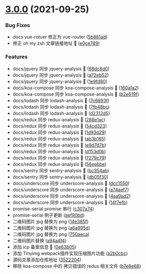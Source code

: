 # [3.0.0](https://github.com/lxchuan12/blog/compare/e0ce78951fe0815398c5bd5a40453d87b79eea55...3.0.0) (2021-09-25)


### Bug Fixes

* docs vue-rotuer 修正为 vue-router ([5b881ad](https://github.com/lxchuan12/blog/commit/5b881ad53bd5c2b0b2f8c9035e1d7c91c776fe59))
* 修正 oh my zsh 文章链接地址 :bug: ([e0ce789](https://github.com/lxchuan12/blog/commit/e0ce78951fe0815398c5bd5a40453d87b79eea55))


### Features

* docs/jquery 同步 jquery-analysis :construction: ([68dc8d0](https://github.com/lxchuan12/blog/commit/68dc8d0dee65e50469f781de34c93ef69023bb94))
* docs/jquery 同步 jquery-analysis :construction: ([a72eb52](https://github.com/lxchuan12/blog/commit/a72eb529eaf4ee816a7d96b4326ae9172c2910aa))
* docs/jquery 同步 jquery-analysis :construction: ([1e9fd80](https://github.com/lxchuan12/blog/commit/1e9fd801dd2fd8b2e10bc8738d146dc81b4834ac))
* docs/koa-compose 同步 koa-compose-analysis :construction: ([160a1a2](https://github.com/lxchuan12/blog/commit/160a1a2bbbbe682b8fb5cc635370bfcb6ec77cb9))
* docs/koa-compose 同步 koa-compose-analysis :construction: ([b2e619f](https://github.com/lxchuan12/blog/commit/b2e619f335e2f26d5310cbdced6fa0a88c875577))
* docs/lodash 同步 lodash-analysis :construction: ([7c6893f](https://github.com/lxchuan12/blog/commit/7c6893f14b2d757dd2221f07c0bd6cb200b5630c))
* docs/lodash 同步 lodash-analysis :construction: ([7fb48bc](https://github.com/lxchuan12/blog/commit/7fb48bca10b3f5dcd51c6f56f34b5a00d69c56ff))
* docs/lodash 同步 lodash-analysis :construction: ([d2312d5](https://github.com/lxchuan12/blog/commit/d2312d576c235869bd55872eacdb62a0ef3e54af))
* docs/redux 同步 redux-analysis :construction: ([288e1ac](https://github.com/lxchuan12/blog/commit/288e1acb233ffca291c75e9529f129c58f048661))
* docs/redux 同步 redux-analysis :construction: ([54cd323](https://github.com/lxchuan12/blog/commit/54cd3232d983ad927f175aa355d40bedd387225f))
* docs/redux 同步 redux-analysis :construction: ([1d93d29](https://github.com/lxchuan12/blog/commit/1d93d29ddddfa0bfa567597009a7f6379d314453))
* docs/redux 同步 redux-analysis :construction: ([ab3b165](https://github.com/lxchuan12/blog/commit/ab3b1659c9cb31b8995709fe47f7183e96a36215))
* docs/redux 同步 redux-analysis :construction: ([e9d7d7b](https://github.com/lxchuan12/blog/commit/e9d7d7bfde129a3064bfc95c599f46f020e8f865))
* docs/redux 同步 redux-analysis :construction: ([d153d0b](https://github.com/lxchuan12/blog/commit/d153d0b94041c544e8089b7cb7f628498658d672))
* docs/redux 同步 redux-analysis :construction: ([7279c79](https://github.com/lxchuan12/blog/commit/7279c7962e95a2d7e11aa86857b7e0062ab98910))
* docs/redux 同步 redux-analysis :construction: ([56eebbe](https://github.com/lxchuan12/blog/commit/56eebbed3e17cde16be3eb2e267136071c248eb6))
* docs/sentry 同步 sentry-analysis :construction: ([bc354ab](https://github.com/lxchuan12/blog/commit/bc354ab68292be951e3bb96a3bb5063303035035))
* docs/sentry 同步 sentry-analysis :construction: ([db05f30](https://github.com/lxchuan12/blog/commit/db05f30a6acfb6c6991be51648c5dbea5a865c91))
* docs/underscore 同步 underscore-analysis :construction: ([dcc1550](https://github.com/lxchuan12/blog/commit/dcc155043c00137949298d1a5ca08fbd287be28a))
* docs/underscore 同步 underscore-analysis :construction: ([a74aef7](https://github.com/lxchuan12/blog/commit/a74aef79b58d92085d34b7f51444856f5c809f06))
* docs/underscore 同步 underscore-analysis :construction: ([4aa9ad2](https://github.com/lxchuan12/blog/commit/4aa9ad206adf62ae4f7f8ec5928caef31533cc3d))
* docs/underscore 同步 underscore-analysis :construction: ([14f7efb](https://github.com/lxchuan12/blog/commit/14f7efbc945ab6a8382cf54d3bc1acf5c5e7f375))
* promise-serial promise 串行 ([c307a74](https://github.com/lxchuan12/blog/commit/c307a740fb14496781fa2dbdb55669da81851722))
* promise-serial 例子更新 ([aef90bd](https://github.com/lxchuan12/blog/commit/aef90bda204458e9ef96956fba6ef89045c4ccbf))
* 二维码图片 jpg 替换为 png ([14e385f](https://github.com/lxchuan12/blog/commit/14e385f98e71d2eba4aaf55fbe2c672ff996c03a))
* 二维码图片 jpg 替换为 png ([a6a995d](https://github.com/lxchuan12/blog/commit/a6a995d64697e501a69f774741ca8ef029153fbd))
* 二维码图片 jpg 替换为 png ([750aeca](https://github.com/lxchuan12/blog/commit/750aecab23643d84db338a97298e66a8d4bf419b))
* 二维码图片替换 ([a94a4f4](https://github.com/lxchuan12/blog/commit/a94a4f402db5b8bded2f72c109965d3ed0ab8838))
* 添加 icp 备案信息 :tada: ([0e63b05](https://github.com/lxchuan12/blog/commit/0e63b05d53e59681194480e056359d1cabb56290))
* 添加 Tinyimg webpack插件实现压缩图片功能 ([a2b0cbc](https://github.com/lxchuan12/blog/commit/a2b0cbcf631bff1368e60f0c9a21ef6f28d352ce))
* 源码文章添加仓库地址 ([3522204](https://github.com/lxchuan12/blog/commit/3522204b5872bb0cc9a89d7be6637d3635489187))
* 移除 koa-compose 中的 拷贝错误的 redux 相关文件 ([b7e8e68](https://github.com/lxchuan12/blog/commit/b7e8e683111eabff1a8fa95807bc1a804a2aded4))



